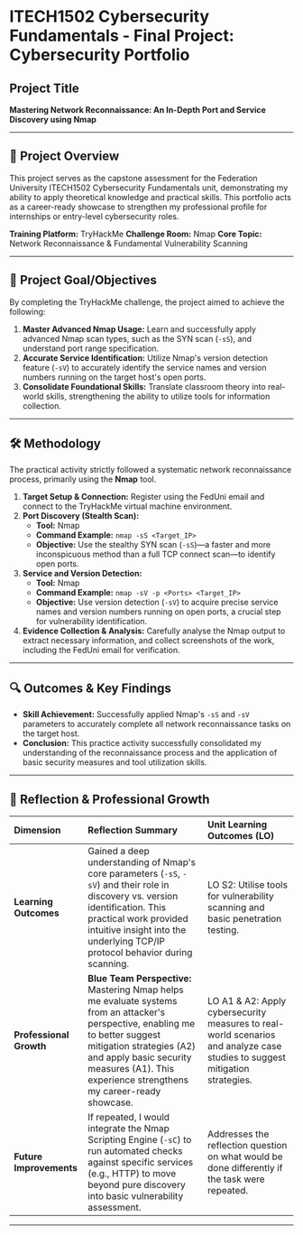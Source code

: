 # ITECH1502 Cybersecurity Fundamentals - Final Project: Cybersecurity Portfolio

## Project Title
**Mastering Network Reconnaissance: An In-Depth Port and Service Discovery using Nmap**

---

## 🚀 Project Overview

This project serves as the capstone assessment for the Federation University ITECH1502 Cybersecurity Fundamentals unit, demonstrating my ability to apply theoretical knowledge and practical skills. This portfolio acts as a career-ready showcase to strengthen my professional profile for internships or entry-level cybersecurity roles.

**Training Platform:** TryHackMe
**Challenge Room:** Nmap
**Core Topic:** Network Reconnaissance & Fundamental Vulnerability Scanning

---

## 🎯 Project Goal/Objectives

By completing the TryHackMe challenge, the project aimed to achieve the following:

1.  **Master Advanced Nmap Usage:** Learn and successfully apply advanced Nmap scan types, such as the SYN scan (`-sS`), and understand port range specification.
2.  **Accurate Service Identification:** Utilize Nmap's version detection feature (`-sV`) to accurately identify the service names and version numbers running on the target host's open ports.
3.  **Consolidate Foundational Skills:** Translate classroom theory into real-world skills, strengthening the ability to utilize tools for information collection.

---

## 🛠️ Methodology

The practical activity strictly followed a systematic network reconnaissance process, primarily using the **Nmap** tool.

1.  **Target Setup & Connection:** Register using the FedUni email and connect to the TryHackMe virtual machine environment.
2.  **Port Discovery (Stealth Scan):**
    * **Tool:** Nmap
    * **Command Example:** `nmap -sS <Target_IP>`
    * **Objective:** Use the stealthy SYN scan (`-sS`)—a faster and more inconspicuous method than a full TCP connect scan—to identify open ports.
3.  **Service and Version Detection:**
    * **Tool:** Nmap
    * **Command Example:** `nmap -sV -p <Ports> <Target_IP>`
    * **Objective:** Use version detection (`-sV`) to acquire precise service names and version numbers running on open ports, a crucial step for vulnerability identification.
4.  **Evidence Collection & Analysis:** Carefully analyse the Nmap output to extract necessary information, and collect screenshots of the work, including the FedUni email for verification.

---

## 🔍 Outcomes & Key Findings

* **Skill Achievement:** Successfully applied Nmap's `-sS` and `-sV` parameters to accurately complete all network reconnaissance tasks on the target host.
* **Conclusion:** This practice activity successfully consolidated my understanding of the reconnaissance process and the application of basic security measures and tool utilization skills.

---

## 🧠 Reflection & Professional Growth

| Dimension | Reflection Summary | Unit Learning Outcomes (LO) |
| :--- | :--- | :--- |
| **Learning Outcomes** | Gained a deep understanding of Nmap's core parameters (`-sS`, `-sV`) and their role in discovery vs. version identification. This practical work provided intuitive insight into the underlying TCP/IP protocol behavior during scanning. | LO S2: Utilise tools for vulnerability scanning and basic penetration testing. |
| **Professional Growth** | **Blue Team Perspective:** Mastering Nmap helps me evaluate systems from an attacker's perspective, enabling me to better suggest mitigation strategies (A2) and apply basic security measures (A1). This experience strengthens my career-ready showcase. | LO A1 & A2: Apply cybersecurity measures to real-world scenarios and analyze case studies to suggest mitigation strategies. |
| **Future Improvements** | If repeated, I would integrate the Nmap Scripting Engine (`-sC`) to run automated checks against specific services (e.g., HTTP) to move beyond pure discovery into basic vulnerability assessment. | Addresses the reflection question on what would be done differently if the task were repeated. |

---


